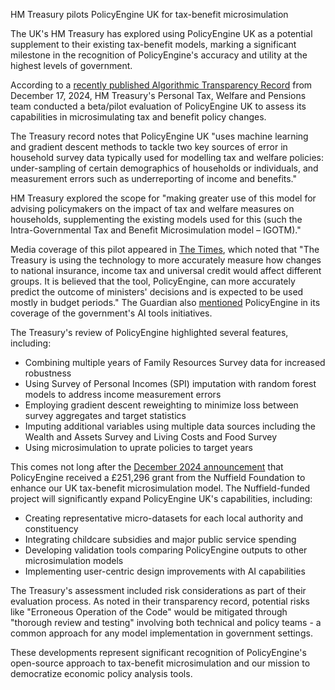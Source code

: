 HM Treasury pilots PolicyEngine UK for tax-benefit microsimulation

The UK's HM Treasury has explored using PolicyEngine UK as a potential supplement to their existing tax-benefit models, marking a significant milestone in the recognition of PolicyEngine's accuracy and utility at the highest levels of government.

According to a [recently published Algorithmic Transparency Record](https://www.gov.uk/algorithmic-transparency-records/hmt-modelling-policy-engine) from December 17, 2024, HM Treasury's Personal Tax, Welfare and Pensions team conducted a beta/pilot evaluation of PolicyEngine UK to assess its capabilities in microsimulating tax and benefit policy changes.

The Treasury record notes that PolicyEngine UK "uses machine learning and gradient descent methods to tackle two key sources of error in household survey data typically used for modelling tax and welfare policies: under-sampling of certain demographics of households or individuals, and measurement errors such as underreporting of income and benefits."

HM Treasury explored the scope for "making greater use of this model for advising policymakers on the impact of tax and welfare measures on households, supplementing the existing models used for this (such the Intra-Governmental Tax and Benefit Microsimulation model – IGOTM)."

Media coverage of this pilot appeared in [The Times](https://www.thetimes.co.uk/uk/politics/article/how-civil-servants-really-use-ai-from-lesson-plans-to-recruitment-k8nzghbn8), which noted that "The Treasury is using the technology to more accurately measure how changes to national insurance, income tax and universal credit would affect different groups. It is believed that the tool, PolicyEngine, can more accurately predict the outcome of ministers' decisions and is expected to be used mostly in budget periods." The Guardian also [mentioned](https://www.theguardian.com/technology/2024/dec/17/amazon-hosted-ai-tool-for-uk-military-recruitment-carries-risk-of-data-breach) PolicyEngine in its coverage of the government's AI tools initiatives.

The Treasury's review of PolicyEngine highlighted several features, including:

- Combining multiple years of Family Resources Survey data for increased robustness
- Using Survey of Personal Incomes (SPI) imputation with random forest models to address income measurement errors
- Employing gradient descent reweighting to minimize loss between survey aggregates and target statistics
- Imputing additional variables using multiple data sources including the Wealth and Assets Survey and Living Costs and Food Survey
- Using microsimulation to uprate policies to target years

This comes not long after the [December 2024 announcement](/uk/research/posts/uk-nuffield-grant) that PolicyEngine received a £251,296 grant from the Nuffield Foundation to enhance our UK tax-benefit microsimulation model. The Nuffield-funded project will significantly expand PolicyEngine UK's capabilities, including:

- Creating representative micro-datasets for each local authority and constituency
- Integrating childcare subsidies and major public service spending
- Developing validation tools comparing PolicyEngine outputs to other microsimulation models
- Implementing user-centric design improvements with AI capabilities

The Treasury's assessment included risk considerations as part of their evaluation process. As noted in their transparency record, potential risks like "Erroneous Operation of the Code" would be mitigated through "thorough review and testing" involving both technical and policy teams - a common approach for any model implementation in government settings.

These developments represent significant recognition of PolicyEngine's open-source approach to tax-benefit microsimulation and our mission to democratize economic policy analysis tools.